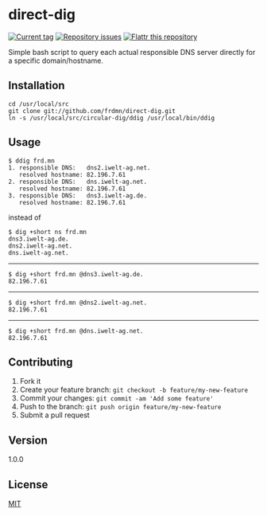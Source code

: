 # direct-dig

[![Current tag](http://img.shields.io/github/tag/frdmn/direct-dig.svg)](https://github.com/frdmn/direct-dig/tags) [![Repository issues](http://issuestats.com/github/frdmn/direct-dig/badge/issue)](http://issuestats.com/github/frdmn/direct-dig) [![Flattr this repository](http://api.flattr.com/button/flattr-badge-large.png)](https://flattr.com/submit/auto?user_id=frdmn&url=https://github.com/frdmn/direct-dig)

Simple bash script to query each actual responsible DNS server directly for a specific domain/hostname.

## Installation

    cd /usr/local/src
    git clone git://github.com/frdmn/direct-dig.git
    ln -s /usr/local/src/circular-dig/ddig /usr/local/bin/ddig

## Usage

    $ ddig frd.mn
    1. responsible DNS:   dns2.iwelt-ag.net.
       resolved hostname: 82.196.7.61
    2. responsible DNS:   dns.iwelt-ag.net.
       resolved hostname: 82.196.7.61
    3. responsible DNS:   dns3.iwelt-ag.de.
       resolved hostname: 82.196.7.61    

instead of

    $ dig +short ns frd.mn
    dns3.iwelt-ag.de.
    dns2.iwelt-ag.net.
    dns.iwelt-ag.net.

---

    $ dig +short frd.mn @dns3.iwelt-ag.de.
    82.196.7.61

---

    $ dig +short frd.mn @dns2.iwelt-ag.net.
    82.196.7.61

---
    
    $ dig +short frd.mn @dns.iwelt-ag.net.
    82.196.7.61

## Contributing

1. Fork it
2. Create your feature branch: `git checkout -b feature/my-new-feature`
3. Commit your changes: `git commit -am 'Add some feature'`
4. Push to the branch: `git push origin feature/my-new-feature`
5. Submit a pull request

## Version

1.0.0

## License

[MIT](LICENSE)
